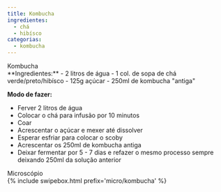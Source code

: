 ```yaml
---
title: Kombucha
ingredientes:
  - chá
  - hibísco
categorias:
  - kombucha
---
```

<div class="content-receita" markdown="1" data-slug="{{ page.slug }}">
<div class="content-title">Kombucha</div>
**Ingredientes:**
- 2 litros de água
- 1 col. de sopa de chá verde/preto/hibísco
- 125g açúcar
- 250ml de kombucha "antiga"

**Modo de fazer:**  
- Ferver 2 litros de água
- Colocar o chá para infusão por 10 minutos
- Coar
- Acrescentar o açúcar e mexer até dissolver
- Esperar esfriar para colocar o scoby
- Acrescentar os 250ml de kombucha antiga
- Deixar fermentar por 5 - 7 dias e refazer o mesmo processo sempre deixando 250ml da solução anterior
</div>

<div class="content-mapa" markdown="1" data-slug="{{ page.slug }}">
<div class="content-title">Microscópio</div>
  {% include swipebox.html prefix='micro/kombucha' %}
</div>
